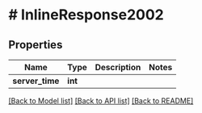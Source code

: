 # # InlineResponse2002

## Properties

Name | Type | Description | Notes
------------ | ------------- | ------------- | -------------
**server_time** | **int** |  |

[[Back to Model list]](../../README.md#models) [[Back to API list]](../../README.md#endpoints) [[Back to README]](../../README.md)
